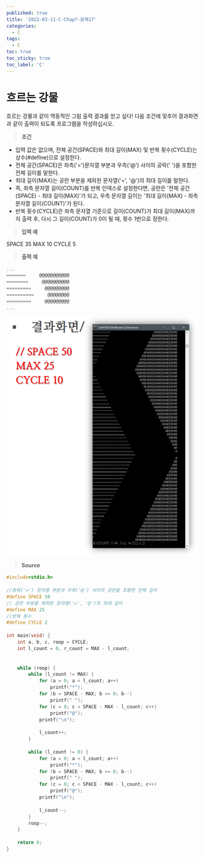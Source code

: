 ```yaml
---
published: true
title: '2022-03-11-C-Chap7-문제17'
categories:
  - C
tags:
  - C
toc: true
toc_sticky: true
toc_label: 'C'
---
```


# 흐르는 강물

흐르는 강물과 같이 역동적인 그림 출력 결과를 얻고 싶다! 다음 조건에 맞추어 결과화면과 같이 출력이 되도록 프로그램을 작성하십시오.

> **조건**

- 입력 값은 없으며, 전체 공간(SPACE)와 최대 길이(MAX) 및 반복 횟수(CYCLE)는 상수(#define)으로 설정한다.
- 전체 공간(SPACE)은 좌측('=')문자열 부분과 우측('@') 사이의 공락(' ')을 포함한 전체 길이를 말한다.
- 최대 길이(MAX)는 공란 부분을 제외한 문자열('=', '@')의 최대 길이를 말한다.
- 즉, 좌측 문자열 길이(COUNT)를 반복 인덱스로 설정한다면, 공란은 '전체 공간(SPACE) - 최대 길이(MAX)'가 되고, 우측 문자열 길이는 '최대 길이(MAX) - 좌측 문자열 길이(COUNT)'가 된다.
- 반복 횟수(CYCLE)은 좌측 문자열 기준으로 길이(COUNT)가 최대 길이(MAX)까지 출력 후, 다시 그 길이(COUNT)가 0이 될 때, 횟수 1번으로 정한다.

> **입력 예**

SPACE 35 MAX 10 CYCLE 5

> **출력 예**

```C
...
=======     @@@@@@@@@@@
========     @@@@@@@@@@
=========     @@@@@@@@@
==========     @@@@@@@@
=========     @@@@@@@@@
...
```

![image](https://github.com/222SeungHyun/222SeungHyun.github.io/blob/master/_images/%EA%B8%B0%EC%B4%88%ED%94%84%EB%A1%9C%EA%B7%B8%EB%9E%98%EB%B0%8D%207%EC%9E%A5%20%EC%8B%A4%EC%8A%B5-%EB%AC%B8%EC%A0%9C17.png?raw=true)

> **Source**

```C
#include<stdio.h>

//좌측('=') 문자열 부분과 우측('@') 사이의 공란을 포함한 전체 길이
#define SPACE 50
// 공란 부분을 제외한 문자열('=', '@')의 최대 길이
#define MAX 25
//반복 횟수
#define CYCLE 2

int main(void) {
	int a, b, c, roop = CYCLE;
	int l_count = 0, r_count = MAX - l_count;


	while (roop) {
		while (l_count != MAX) {
			for (a = 0; a < l_count; a++)
				printf("*");
			for (b = SPACE - MAX; b >= 0; b--)
				printf(" ");
			for (c = 0; c < SPACE - MAX - l_count; c++)
				printf("@");
			printf("\n");

			l_count++;
		}

		while (l_count != 0) {
			for (a = 0; a < l_count; a++)
				printf("*");
			for (b = SPACE - MAX; b >= 0; b--)
				printf(" ");
			for (c = 0; c < SPACE - MAX - l_count; c++)
				printf("@");
			printf("\n");

			l_count--;
		}
		roop--;
	}

	return 0;
}
```
